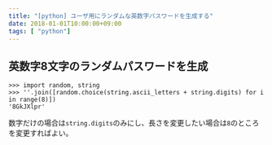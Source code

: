 ```yaml
---
title: "[python] ユーザ用にランダムな英数字パスワードを生成する"
date: 2018-01-01T10:00:00+09:00
tags: [ "python"]
---
```


## 英数字8文字のランダムパスワードを生成

```
>>> import random, string
>>> ''.join([random.choice(string.ascii_letters + string.digits) for i in range(8)])
'8GkJXlpr'
```

数字だけの場合は`string.digits`のみにし、長さを変更したい場合は`8`のところを変更すればよい。
